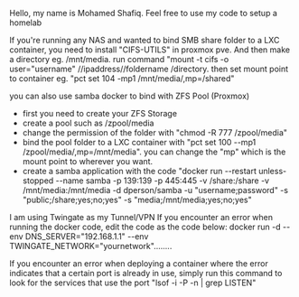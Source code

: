 Hello, my name is Mohamed Shafiq. Feel free to use my code to setup a homelab

If you're running any NAS and wanted to bind SMB share folder to a LXC container, you need to install "CIFS-UTILS" in proxmox pve. 
And then make a directory eg. /mnt/media. run command "mount -t cifs -o user="username" //ipaddress//foldername /directory. then set mount point to container eg. "pct set 104 -mp1 /mnt/media/,mp=/shared"


you can also use samba docker to bind with ZFS Pool (Proxmox)
- first you need to create your ZFS Storage
- create a pool such as /zpool/media
- change the permission of the folder with "chmod -R 777 /zpool/media"
- bind the pool folder to a LXC container with "pct set 100 --mp1 /zpool/media/,mp=/mnt/media". you can change the "mp" which is the mount point to wherever you want.
- create a samba application with the code "docker run --restart unless-stopped --name samba -p 139:139 -p 445:445 -v /share:/share -v /mnt/media:/mnt/media -d dperson/samba -u "username;password" -s "public;/share;yes;no;yes" -s "media;/mnt/media;yes;no;yes"


I am using Twingate as my Tunnel/VPN
If you encounter an error when running the docker code, edit the code as the code below:
docker run -d --env DNS_SERVER="192.168.1.1"  --env TWINGATE_NETWORK="yournetwork"........

If you encounter an error when deploying a container where the error indicates that a certain port is already in use, simply run this command to look for the services that use the port "lsof -i -P -n | grep LISTEN"
